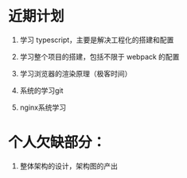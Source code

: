 # 近期计划

1. 学习 typescript，主要是解决工程化的搭建和配置

2. 学习整个项目的搭建，包括不限于 webpack 的配置

3. 学习浏览器的渲染原理（极客时间）

4. 系统的学习git

5. nginx系统学习

# 个人欠缺部分：

1. 整体架构的设计，架构图的产出

